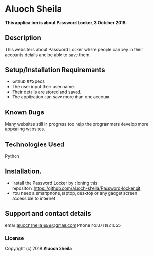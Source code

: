 # Aluoch Sheila
#### This application is about Password Locker, 3 October 2018.
## Description
This website is about Password Locker where people can key in their accounts details and be able to save  them.
## Setup/Installation Requirements
* Github
##Specs
* The user input their user name.
* Their details are stored and saved.
* The application can save more than one account
## Known Bugs
Many websites still in progress too help the programmers develop more appealing websites.
## Technologies Used
Python
## Installation.
* Install the Password Locker by cloning this repository:https://github.com/aluoch-sheila/Password-locker.git
* You need a smartphone, laptop, desktop or any gadget screen accessible to internet
## Support and contact details
email:aluochsheila1999@gmail.com
Phone no:0711821055
### License

Copyright (c) 2018 **Aluoch Sheila**
